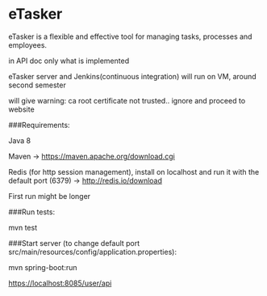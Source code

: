 # eTasker
eTasker is a flexible and effective tool for managing tasks, processes and employees.

in API doc only what is implemented

eTasker server and Jenkins(continuous integration) will run on VM, around second semester

will give warning: ca root certificate not trusted.. ignore and proceed to website

###Requirements:

Java 8

Maven -> https://maven.apache.org/download.cgi

Redis (for http session management), install on localhost and run it with the default port (6379) -> http://redis.io/download

First run might be longer

###Run tests:

mvn test

###Start server (to change default port src/main/resources/config/application.properties):

mvn spring-boot:run

[https://localhost:8085/user/api](https://localhost:8085/user/api)
